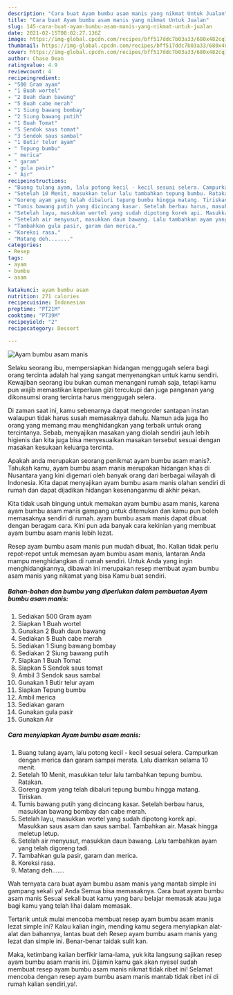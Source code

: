 ```yaml
---
description: "Cara buat Ayam bumbu asam manis yang nikmat Untuk Jualan"
title: "Cara buat Ayam bumbu asam manis yang nikmat Untuk Jualan"
slug: 145-cara-buat-ayam-bumbu-asam-manis-yang-nikmat-untuk-jualan
date: 2021-02-15T08:02:27.136Z
image: https://img-global.cpcdn.com/recipes/bff517ddc7b03a33/680x482cq70/ayam-bumbu-asam-manis-foto-resep-utama.jpg
thumbnail: https://img-global.cpcdn.com/recipes/bff517ddc7b03a33/680x482cq70/ayam-bumbu-asam-manis-foto-resep-utama.jpg
cover: https://img-global.cpcdn.com/recipes/bff517ddc7b03a33/680x482cq70/ayam-bumbu-asam-manis-foto-resep-utama.jpg
author: Chase Dean
ratingvalue: 4.9
reviewcount: 4
recipeingredient:
- "500 Gram ayam"
- "1 Buah wortel"
- "2 Buah daun bawang"
- "5 Buah cabe merah"
- "1 Siung bawang bombay"
- "2 Siung bawang putih"
- "1 Buah Tomat"
- "5 Sendok saus tomat"
- "3 Sendok saus sambal"
- "1 Butir telur ayam"
- " Tepung bumbu"
- " merica"
- " garam"
- " gula pasir"
- " Air"
recipeinstructions:
- "Buang tulang ayam, lalu potong kecil - kecil sesuai selera. Campurkan dengan merica dan garam sampai merata. Lalu diamkan selama 10 menit."
- "Setelah 10 Menit, masukkan telur lalu tambahkan tepung bumbu. Ratakan."
- "Goreng ayam yang telah dibaluri tepung bumbu hingga matang. Tiriskan."
- "Tumis bawang putih yang dicincang kasar. Setelah berbau harus, masukkan bawang bombay dan cabe merah."
- "Setelah layu, masukkan wortel yang sudah dipotong korek api. Masukkan saus asam dan saus sambal. Tambahkan air. Masak hingga meletup letup."
- "Setelah air menyusut, masukkan daun bawang. Lalu tambahkan ayam yang telah digoreng tadi."
- "Tambahkan gula pasir, garam dan merica."
- "Koreksi rasa."
- "Matang deh......."
categories:
- Resep
tags:
- ayam
- bumbu
- asam

katakunci: ayam bumbu asam 
nutrition: 271 calories
recipecuisine: Indonesian
preptime: "PT21M"
cooktime: "PT39M"
recipeyield: "2"
recipecategory: Dessert

---
```



![Ayam bumbu asam manis](https://img-global.cpcdn.com/recipes/bff517ddc7b03a33/680x482cq70/ayam-bumbu-asam-manis-foto-resep-utama.jpg)

Selaku seorang ibu, mempersiapkan hidangan menggugah selera bagi orang tercinta adalah hal yang sangat menyenangkan untuk kamu sendiri. Kewajiban seorang ibu bukan cuman menangani rumah saja, tetapi kamu pun wajib memastikan keperluan gizi tercukupi dan juga panganan yang dikonsumsi orang tercinta harus menggugah selera.

Di zaman  saat ini, kamu sebenarnya dapat mengorder santapan instan walaupun tidak harus susah memasaknya dahulu. Namun ada juga lho orang yang memang mau menghidangkan yang terbaik untuk orang tercintanya. Sebab, menyajikan masakan yang diolah sendiri jauh lebih higienis dan kita juga bisa menyesuaikan masakan tersebut sesuai dengan masakan kesukaan keluarga tercinta. 



Apakah anda merupakan seorang penikmat ayam bumbu asam manis?. Tahukah kamu, ayam bumbu asam manis merupakan hidangan khas di Nusantara yang kini digemari oleh banyak orang dari berbagai wilayah di Indonesia. Kita dapat menyajikan ayam bumbu asam manis olahan sendiri di rumah dan dapat dijadikan hidangan kesenanganmu di akhir pekan.

Kita tidak usah bingung untuk memakan ayam bumbu asam manis, karena ayam bumbu asam manis gampang untuk ditemukan dan kamu pun boleh memasaknya sendiri di rumah. ayam bumbu asam manis dapat dibuat dengan beragam cara. Kini pun ada banyak cara kekinian yang membuat ayam bumbu asam manis lebih lezat.

Resep ayam bumbu asam manis pun mudah dibuat, lho. Kalian tidak perlu repot-repot untuk memesan ayam bumbu asam manis, lantaran Anda mampu menghidangkan di rumah sendiri. Untuk Anda yang ingin menghidangkannya, dibawah ini merupakan resep membuat ayam bumbu asam manis yang nikamat yang bisa Kamu buat sendiri.

<!--inarticleads1-->

##### Bahan-bahan dan bumbu yang diperlukan dalam pembuatan Ayam bumbu asam manis:

1. Sediakan 500 Gram ayam
1. Siapkan 1 Buah wortel
1. Gunakan 2 Buah daun bawang
1. Sediakan 5 Buah cabe merah
1. Sediakan 1 Siung bawang bombay
1. Sediakan 2 Siung bawang putih
1. Siapkan 1 Buah Tomat
1. Siapkan 5 Sendok saus tomat
1. Ambil 3 Sendok saus sambal
1. Gunakan 1 Butir telur ayam
1. Siapkan  Tepung bumbu
1. Ambil  merica
1. Sediakan  garam
1. Gunakan  gula pasir
1. Gunakan  Air




<!--inarticleads2-->

##### Cara menyiapkan Ayam bumbu asam manis:

1. Buang tulang ayam, lalu potong kecil - kecil sesuai selera. Campurkan dengan merica dan garam sampai merata. Lalu diamkan selama 10 menit.
1. Setelah 10 Menit, masukkan telur lalu tambahkan tepung bumbu. Ratakan.
1. Goreng ayam yang telah dibaluri tepung bumbu hingga matang. Tiriskan.
1. Tumis bawang putih yang dicincang kasar. Setelah berbau harus, masukkan bawang bombay dan cabe merah.
1. Setelah layu, masukkan wortel yang sudah dipotong korek api. Masukkan saus asam dan saus sambal. Tambahkan air. Masak hingga meletup letup.
1. Setelah air menyusut, masukkan daun bawang. Lalu tambahkan ayam yang telah digoreng tadi.
1. Tambahkan gula pasir, garam dan merica.
1. Koreksi rasa.
1. Matang deh.......




Wah ternyata cara buat ayam bumbu asam manis yang mantab simple ini gampang sekali ya! Anda Semua bisa memasaknya. Cara buat ayam bumbu asam manis Sesuai sekali buat kamu yang baru belajar memasak atau juga bagi kamu yang telah lihai dalam memasak.

Tertarik untuk mulai mencoba membuat resep ayam bumbu asam manis lezat simple ini? Kalau kalian ingin, mending kamu segera menyiapkan alat-alat dan bahannya, lantas buat deh Resep ayam bumbu asam manis yang lezat dan simple ini. Benar-benar taidak sulit kan. 

Maka, ketimbang kalian berfikir lama-lama, yuk kita langsung sajikan resep ayam bumbu asam manis ini. Dijamin kamu gak akan nyesel sudah membuat resep ayam bumbu asam manis nikmat tidak ribet ini! Selamat mencoba dengan resep ayam bumbu asam manis mantab tidak ribet ini di rumah kalian sendiri,ya!.

